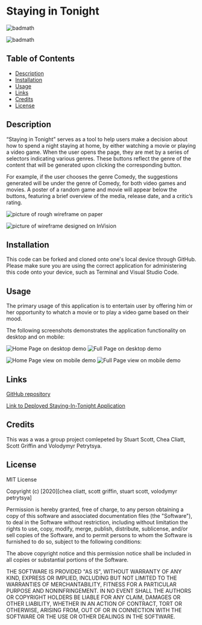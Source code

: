 # Staying in Tonight


![badmath](https://img.shields.io/badge/staying--in--tonight-v%201.0-blue)

![badmath](https://img.shields.io/badge/MIT-license-brightgreen)


## Table of Contents

- [Description](#description)
- [Installation](#installation)
- [Usage](#usage)
- [Links](#links)
- [Credits](#credits)
- [License](#mit_license)

## Description

“Staying in Tonight” serves as a tool to help users make a decision about how to spend a night staying at home, by either watching a movie or playing a video game.
When the user opens the page, they are met by a series of selectors indicating various genres. These buttons reflect the genre of the content that will be generated upon clicking the corresponding button.

For example, if the user chooses the genre Comedy, the suggestions generated will be under the genre of Comedy, for both video games and movies. A poster of a random game and movie will appear below the buttons, featuring a brief overview of the media, release date, and a critic’s rating.


![picture of rough wireframe on paper](./Assets/images/wireframe-drawing.png)

![picture of wireframe designed on InVision](./Assets/images/wireframe-digital.png)

## Installation

This code can be forked and cloned onto one's local device through GitHub. Please make sure you are using the correct application for administering this code onto your device, such as Terminal and Visual Studio Code.

## Usage

The primary usage of this application is to entertain user by offering him or her opportunity to whatch a movie or to play a video game based on their mood.

The following screenshots demonstrates the application functionality on desktop and on mobile:

![Home Page  on desktop demo](./Assets/images/HomePage-desktop.png)
![Full Page  on desktop demo](./Assets/images/Desktop_view.png)

![Home Page view on mobile demo](./Assets/images/HomePage-mobile.png)
![Full Page view on mobile demo](./Assets/images/Mobile_view.png)



## Links

[GitHub repository](https://github.com/cheacliatt/gt-Project-One "Repository")

[Link to Deployed Staying-In-Tonight Application](https://cheacliatt.github.io/gt-Project-One/ "Pages")

## Credits

This was a was a group project comlepeted by Stuart Scott, Chea Cliatt, Scott Griffin and Volodymyr Petrytsya.


## License

MIT License

Copyright (c) [2020][chea cliatt, scott griffin, stuart scott, volodymyr petrytsya]

Permission is hereby granted, free of charge, to any person obtaining a copy
of this software and associated documentation files (the "Software"), to deal
in the Software without restriction, including without limitation the rights
to use, copy, modify, merge, publish, distribute, sublicense, and/or sell
copies of the Software, and to permit persons to whom the Software is
furnished to do so, subject to the following conditions:

The above copyright notice and this permission notice shall be included in all
copies or substantial portions of the Software.

THE SOFTWARE IS PROVIDED "AS IS", WITHOUT WARRANTY OF ANY KIND, EXPRESS OR
IMPLIED, INCLUDING BUT NOT LIMITED TO THE WARRANTIES OF MERCHANTABILITY,
FITNESS FOR A PARTICULAR PURPOSE AND NONINFRINGEMENT. IN NO EVENT SHALL THE
AUTHORS OR COPYRIGHT HOLDERS BE LIABLE FOR ANY CLAIM, DAMAGES OR OTHER
LIABILITY, WHETHER IN AN ACTION OF CONTRACT, TORT OR OTHERWISE, ARISING FROM,
OUT OF OR IN CONNECTION WITH THE SOFTWARE OR THE USE OR OTHER DEALINGS IN THE
SOFTWARE.
